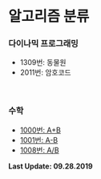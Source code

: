 # 알고리즘 분류
### 다이나믹 프로그래밍
- 1309번: 동물원  
- 2011번: 암호코드

<br>

### 수학
- [1000번: A+B](https://www.acmicpc.net/problem/1000)
- [1001번: A-B](https://www.acmicpc.net/problem/1001)
- [1008번: A/B](https://www.acmicpc.net/problem/1008)



**Last Update: 09.28.2019**
